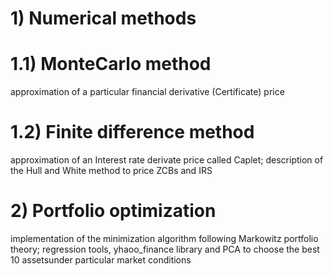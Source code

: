 # 1) Numerical methods
# 1.1) MonteCarlo method 
approximation of a particular financial derivative (Certificate) price
# 1.2) Finite difference method 
approximation of an Interest rate derivate price called Caplet; description of the Hull and White method to price ZCBs and IRS
# 2) Portfolio optimization
implementation of the minimization algorithm following Markowitz portfolio theory; 
regression tools, yhaoo_finance library and PCA to choose the best 10 assetsunder particular market conditions
